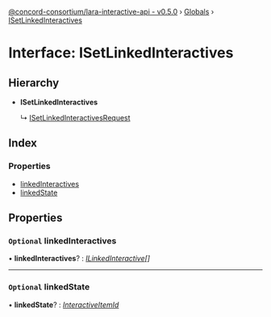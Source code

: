 [@concord-consortium/lara-interactive-api - v0.5.0](../README.md) › [Globals](../globals.md) › [ISetLinkedInteractives](isetlinkedinteractives.md)

# Interface: ISetLinkedInteractives

## Hierarchy

* **ISetLinkedInteractives**

  ↳ [ISetLinkedInteractivesRequest](isetlinkedinteractivesrequest.md)

## Index

### Properties

* [linkedInteractives](isetlinkedinteractives.md#optional-linkedinteractives)
* [linkedState](isetlinkedinteractives.md#optional-linkedstate)

## Properties

### `Optional` linkedInteractives

• **linkedInteractives**? : *[ILinkedInteractive](ilinkedinteractive.md)[]*

___

### `Optional` linkedState

• **linkedState**? : *[InteractiveItemId](../globals.md#interactiveitemid)*
